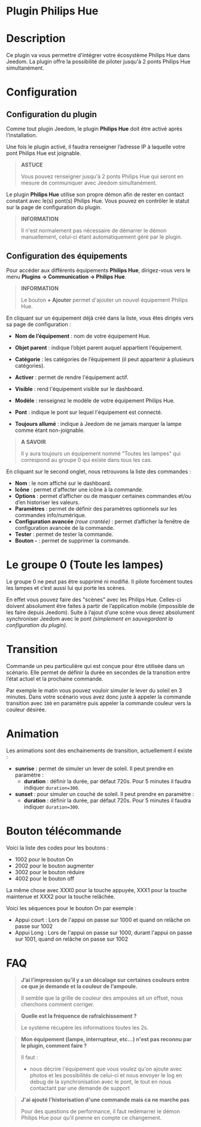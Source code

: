 # Plugin Philips Hue

# Description

Ce plugin va vous permettre d'intégrer votre écosystème Philips Hue dans Jeedom. La plugin offre la possibilité de piloter jusqu'à 2 ponts Philips Hue simultanément.

# Configuration

## Configuration du plugin

Comme tout plugin Jeedom, le plugin **Philips Hue** doit être activé après l'installation.

Une fois le plugin activé, il faudra renseigner l’adresse IP à laquelle votre pont Philips Hue est joignable.

>**ASTUCE**
>
>Vous pouvez renseigner jusqu'à 2 ponts Philips Hue qui seront en mesure de communiquer avec Jeedom simultanément.

Le plugin **Philips Hue** utilise son propre démon afin de rester en contact constant avec le(s) pont(s) Philips Hue. Vous pouvez en contrôler le statut sur la page de configuration du plugin.

>**INFORMATION**
>    
>Il n'est normalement pas nécessaire de démarrer le démon manuellement, celui-ci étant automatiquement géré par le plugin.

## Configuration des équipements

Pour accéder aux différents équipements **Philips Hue**, dirigez-vous vers le menu **Plugins → Communication → Philips Hue**.

>**INFORMATION**
>    
>Le bouton **+ Ajouter** permet d'ajouter un nouvel équipement Philips Hue.

En cliquant sur un équipement déjà créé dans la liste, vous êtes dirigés vers sa page de configuration :

- **Nom de l’équipement** : nom de votre équipement Hue.
- **Objet parent** : indique l’objet parent auquel appartient l’équipement.
- **Catégorie** : les catégories de l’équipement (il peut appartenir à plusieurs catégories).
- **Activer** : permet de rendre l'équipement actif.
- **Visible** : rend l'équipement visible sur le dashboard.

- **Modèle** : renseignez le modèle de votre équipement Philips Hue.
- **Pont** : indique le pont sur lequel l'équipement est connecté.
- **Toujours allumé** : indique à Jeedom de ne jamais marquer la lampe comme étant non-joignable.

>**A SAVOIR**
>
>Il y aura toujours un équipement nommé "Toutes les lampes" qui correspond au groupe 0 qui existe dans tous les cas.

En cliquant sur le second onglet, nous retrouvons la liste des commandes :

- **Nom** : le nom affiché sur le dashboard.
- **Icône** : permet d'affecter une icône à la commande.
- **Options** : permet d’afficher ou de masquer certaines commandes et/ou d’en historiser les valeurs.
- **Paramètres** : permet de définir des paramètres optionnels sur les commandes info/numérique.
- **Configuration avancée** *(roue crantée)* : permet d’afficher la fenêtre de configuration avancée de la commande.
- **Tester** : permet de tester la commande.
- **Bouton -** : permet de supprimer la commande.


# Le groupe 0 (Toute les lampes)

Le groupe 0 ne peut pas être supprimé ni modifié. Il pilote forcément toutes les lampes et c’est aussi lui qui porte les scènes.

En effet vous pouvez faire des "scènes" avec les Philips Hue. Celles-ci doivent absolument être faites à partir de l’application mobile (impossible de les faire depuis Jeedom). Suite à l’ajout d’une scène vous devez absolument synchroniser Jeedom avec le pont *(simplement en sauvegardant la configuration du plugin)*.

# Transition

Commande un peu particulière qui est conçue pour être utilisée dans un scénario. Elle permet de définir la durée en secondes de la transition entre l’état actuel et la prochaine commande.

Par exemple le matin vous pouvez vouloir simuler le lever du soleil en 3 minutes. Dans votre scénario vous avez donc juste à appeler la commande transition avec ``180`` en paramètre puis appeler la commande couleur vers la couleur désirée.

# Animation

Les animations sont des enchainements de transition, actuellement il existe :

- **sunrise** : permet de simuler un lever de soleil. Il peut prendre en paramètre :
    - **duration** : définir la durée, par défaut 720s. Pour 5 minutes il faudra indiquer ``duration=300``.
- **sunset** : pour simuler un couché de soleil. Il peut prendre en paramètre :
    - **duration** : définir la durée, par défaut 720s. Pour 5 minutes il faudra indiquer ``duration=300``.

# Bouton télécommande

Voici la liste des codes pour les boutons :

- 1002 pour le bouton On
- 2002 pour le bouton augmenter
- 3002 pour le bouton réduire
- 4002 pour le bouton off

La même chose avec XXX0 pour la touche appuyée, XXX1 pour la touche maintenue et XXX2 pour la touche relâchée.

Voici les séquences pour le bouton On par exemple :

- Appui court : Lors de l'appui on passe sur 1000 et quand on relâche on passe sur 1002
- Appui Long : Lors de l'appui on passe sur 1000, durant l'appui on passe sur 1001, quand on relâche on passe sur 1002

# FAQ

> **J’ai l’impression qu’il y a un décalage sur certaines couleurs entre ce que je demande et la couleur de l’ampoule.**
>
> Il semble que la grille de couleur des ampoules ait un offset, nous cherchons comment corriger.

> **Quelle est la fréquence de rafraîchissement ?**
>
> Le système récupère les informations toutes les 2s.

> **Mon équipement (lampe, interrupteur, etc...) n'est pas reconnu par le plugin, comment faire ?**
>
> Il faut :
> - nous décrire l'équipement que vous voulez qu'on ajoute avec photos et les possibilités de celui-ci et nous envoyer le log en debug de la synchronisation avec le pont, le tout en nous contactant par une demande de support

>**J'ai ajouté l'historisation d'une commande mais ca ne marche pas**
>
>Pour des questions de performance, il faut redémarrer le démon Philips Hue pour qu'il prenne en compte ce changement.
